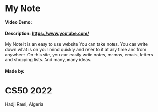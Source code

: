 # My Note
#### Video Demo:  <URL HERE>
#### Description: https://www.youtube.com/
My Note
It is an easy to use website
  You can take notes.
You can write down what is on your mind quickly and refer to it at any time and from anywhere.
  On this site, you can easily write notes, memos, emails, letters and shopping lists. And many, many ideas.

  #### Made by:
  # CS50 2022
  Hadji Rami, Algeria
